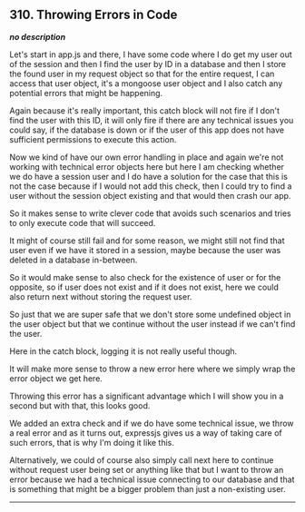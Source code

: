 ## 310. Throwing Errors in Code

<strong><em>no description</em></strong>

Let's start in app.js and there, I have some code where I do get my user out of
the session and then I find the user by ID in a database and then I store the
found user in my request object so that for the entire request, I can access
that user object, it's a mongoose user object and I also catch any potential
errors that might be happening. 

Again because it's really important, this catch block will not fire if I don't
find the user with this ID, it will only fire if there are any technical issues
you could say, if the database is down or if the user of this app does not have
sufficient permissions to execute this action. 

Now we kind of have our own error handling in place and again we're not working
with technical error objects here but here I am checking whether we do have a
session user and I do have a solution for the case that this is not the case
because if I would not add this check, then I could try to find a user without
the session object existing and that would then crash our app. 

So it makes sense to write clever code that avoids such scenarios and tries to
only execute code that will succeed. 

It might of course still fail and for some reason, we might still not find that
user even if we have it stored in a session, maybe because the user was deleted
in a database in-between. 

So it would make sense to also check for the existence of user or for the
opposite, so if user does not exist and if it does not exist, here we could also
return next without storing the request user. 

So just that we are super safe that we don't store some undefined object in the
user object but that we continue without the user instead if we can't find the
user. 

Here in the catch block, logging it is not really useful though. 

It will make more sense to throw a new error here where we simply wrap the error
object we get here. 

Throwing this error has a significant advantage which I will show you in a
second but with that, this looks good. 

We added an extra check and if we do have some technical issue, we throw a real
error and as it turns out, expressjs gives us a way of taking care of such
errors, that is why I'm doing it like this. 

Alternatively, we could of course also simply call next here to continue without
request user being set or anything like that but I want to throw an error
because we had a technical issue connecting to our database and that is
something that might be a bigger problem than just a non-existing user. 

---